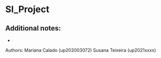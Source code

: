 # SI_Project

Additional notes:
- 

- 

Authors:
Mariana Calado (up202003072)
Susana Teixeira (up2021xxxx)

